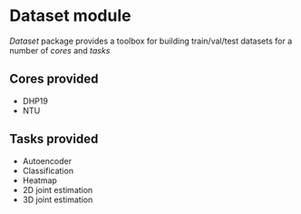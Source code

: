 # Dataset module
*Dataset* package provides a toolbox for building train/val/test datasets for a
number of *cores* and *tasks*

## Cores provided
- DHP19
- NTU

## Tasks provided
- Autoencoder
- Classification
- Heatmap
- 2D joint estimation
- 3D joint estimation

